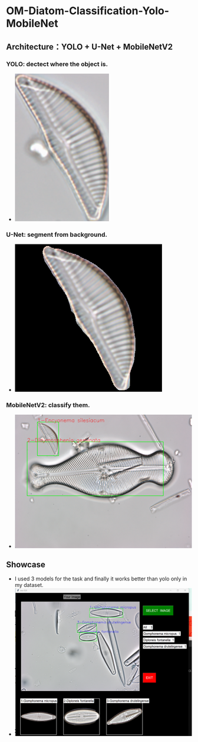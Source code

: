 # OM-Diatom-Classification-Yolo-MobileNet
## Architecture：YOLO + U-Net + MobileNetV2
### YOLO: dectect where the object is.
* ![0](imgs/1.png)
### U-Net: segment from background.
* ![0](imgs/2.png)
### MobileNetV2: classify them.
* ![155](imgs/3.png)
## Showcase 
* I used 3 models for the task and finally it works better than yolo only in my dataset.
* ![Screenshot_1](imgs/4.png)

